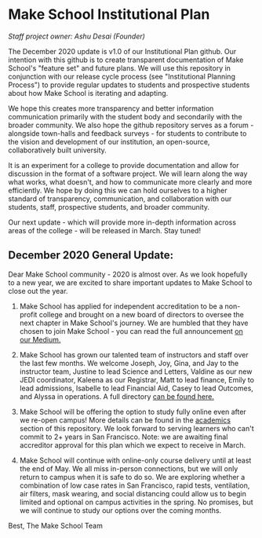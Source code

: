 # Make School Institutional Plan

*Staff project owner: Ashu Desai (Founder)*

The December 2020 update is v1.0 of our Institutional Plan github. Our intention with this github is to create transparent documentation of Make School's "feature set" and future plans. We will use this repository in conjunction with our release cycle process (see "Institutional Planning Process") to provide regular updates to students and prospective students about how Make School is iterating and adapting.

We hope this creates more transparency and better information communication primarily with the student body and secondarily with the broader community. We also hope the github repository serves as a forum - alongside town-halls and feedback surveys - for students to contribute to the vision and development of our institution, an open-source, collaboratively built university.

It is an experiment for a college to provide documentation and allow for discussion in the format of a software project. We will learn along the way what works, what doesn't, and how to communicate more clearly and more efficiently. We hope by doing this we can hold ourselves to a higher standard of transparency, communication, and collaboration with our students, staff, prospective students, and broader community.

Our next update - which will provide more in-depth information across areas of the college - will be released in March. Stay tuned!

## December 2020 General Update:

Dear Make School community - 2020 is almost over. As we look hopefully to a new year, we are excited to share important updates to Make School to close out the year.

1. Make School has applied for independent accreditation to be a non-profit college and brought on a new board of directors to oversee the next chapter in Make School's journey. We are humbled that they have chosen to join Make School - you can read the full announcement [on our Medium.](https://medium.com/make-school/make-school-has-applied-for-independent-accreditation-7ab1e243305) 

2. Make School has grown our talented team of instructors and staff over the last few months. We welcome Joseph, Joy, Gina, and Jay to the instructor team, Justine to lead Science and Letters, Valdine as our new JEDI coordinator, Kaleena as our Registrar, Matt to lead finance, Emily to lead admissions, Isabelle to lead Financial Aid, Casey to lead Outcomes, and Alyssa in operations. A full directory [can be found here.](https://docs.google.com/document/d/1kglc066N2kefkJ5lOIHMmP0_TlWjwil7b1JhR4u45vM/edit)

3. Make School will be offering the option to study fully online even after we re-open campus! More details can be found in the [academics](https://github.com/MakeSchool/institutional-plan/tree/master/academics) section of this repository. We look forward to serving learners who can't commit to 2+ years in San Francisco. Note: we are awaiting final accreditor approval for this plan which we expect to receive in March. 

4. Make School will continue with online-only course delivery until at least the end of May. We all miss in-person connections, but we will only return to campus when it is safe to do so. We are exploring whether a combination of low case rates in San Francisco, rapid tests, ventilation, air filters, mask wearing, and social distancing could allow us to begin limited and optional on campus activities in the spring. No promises, but we will continue to study our options over the coming months. 

Best,
The Make School Team


